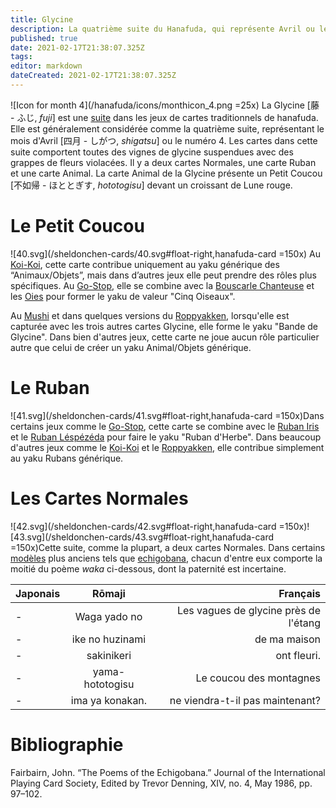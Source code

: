 ```yaml
---
title: Glycine
description: La quatrième suite du Hanafuda, qui représente Avril ou le numéro 4
published: true
date: 2021-02-17T21:38:07.325Z
tags: 
editor: markdown
dateCreated: 2021-02-17T21:38:07.325Z
---
```


![Icon for month 4](/hanafuda/icons/monthicon_4.png =25x) La Glycine [藤 - ふじ, *fuji*] est une [suite](/fr/hanafuda/guide/suites) dans les jeux de cartes traditionnels de hanafuda. Elle est généralement considérée comme la quatrième suite, représentant le mois d'Avril [四月 - しがつ, *shigatsu*] ou le numéro 4. Les cartes dans cette suite comportent toutes des vignes de glycine suspendues avec des grappes de fleurs violacées. Il y a deux cartes Normales, une carte Ruban et une carte Animal. La carte Animal de la Glycine présente un Petit Coucou [不如帰 - ほととぎす, *hototogisu*] devant un croissant de Lune rouge. 

# Le Petit Coucou
![40.svg](/sheldonchen-cards/40.svg#float-right,hanafuda-card =150x) Au [Koi-Koi](/en/hanafuda/games/koi-koi), cette carte contribue uniquement au yaku générique des “Animaux/Objets”, mais dans d’autres jeux elle peut prendre des rôles plus spécifiques. Au [Go-Stop](/en/hanafuda/games/go-stop), elle se combine avec la [Bouscarle Chanteuse](/fr/hanafuda/guide/Abricotier#la-bouscarle-chanteuse) et les [Oies](/en/hanafuda/suits/susuki-grass#geese) pour former le yaku de valeur "Cinq Oiseaux". 

Au [Mushi](/fr/hanafuda/games/mushi) et dans quelques versions du [Roppyakken](/en/hanafuda/games/roppyakken), lorsqu'elle est capturée avec les trois autres cartes Glycine, elle forme le yaku "Bande de Glycine". Dans bien d'autres jeux, cette carte ne joue aucun rôle particulier autre que celui de créer un yaku Animal/Objets générique. 

# Le Ruban
![41.svg](/sheldonchen-cards/41.svg#float-right,hanafuda-card =150x)Dans certains jeux comme le [Go-Stop](/en/hanafuda/games/go-stop), cette carte se combine avec le [Ruban Iris](/en/hanafuda/suits/iris#plain-ribbon) et le [Ruban Léspézéda](/en/hanafuda/suits/bush-clover#plain-ribbon) pour faire le yaku "Ruban d'Herbe". Dans beaucoup d'autres jeux comme le [Koi-Koi](/en/hanafuda/games/koi-koi) et le [Roppyakken](/en/hanafuda/games/roppyakken), elle contribue simplement au yaku Rubans générique. 

# Les Cartes Normales
![42.svg](/sheldonchen-cards/42.svg#float-right,hanafuda-card =150x)![43.svg](/sheldonchen-cards/43.svg#float-right,hanafuda-card =150x)Cette suite, comme la plupart, a deux cartes Normales. Dans certains [modèles](/en/hanafuda/patterns) plus anciens tels que [echigobana](/en/hanafuda/patterns/echigobana), chacun d'entre eux comporte la moitié du poème *waka* ci-dessous, dont la paternité est incertaine. 

|Japonais|Rōmaji|Français|
|:---|:---:|---:|
|-|Waga yado no|Les vagues de glycine près de l'étang|
|-|ike no huzinami|de ma maison|
|-|sakinikeri|ont fleuri.|
|-|yama-hototogisu|Le coucou des montagnes|
|-|ima ya konakan.|ne viendra-t-il pas maintenant?|

# Bibliographie
Fairbairn, John. “The Poems of the Echigobana.” Journal of the International Playing Card Society, Edited by Trevor Denning, XIV, no. 4, May 1986, pp. 97–102. 